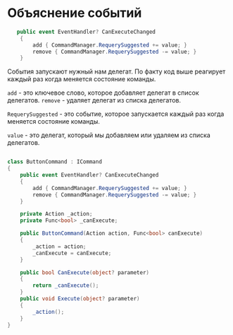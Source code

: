 # Объяснение событий 

```cs
   public event EventHandler? CanExecuteChanged
    {
        add { CommandManager.RequerySuggested += value; }
        remove { CommandManager.RequerySuggested -= value; }
    }
```

События запускают нужный нам делегат. По факту код выше реагирует каждый раз когда 
меняется состояние команды. 

`add` - это ключевое слово, которое добавляет делегат в список делегатов.
`remove` - удаляет делегат из списка делегатов.

`RequerySuggested` - это событие, которое запускается каждый раз когда меняется состояние команды.

`value` - это делегат, который мы добавляем или удаляем из списка делегатов.

```cs

class ButtonCommand : ICommand
{
    public event EventHandler? CanExecuteChanged
    {
        add { CommandManager.RequerySuggested += value; }
        remove { CommandManager.RequerySuggested -= value; }
    }

    private Action _action;
    private Func<bool> _canExecute;

    public ButtonCommand(Action action, Func<bool> canExecute)
    {
        _action = action;
        _canExecute = canExecute;
    }

    public bool CanExecute(object? parameter)
    {
        return _canExecute();
    }
    public void Execute(object? parameter)
    {
        _action();
    }
}
```

